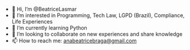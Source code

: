 - 👋 Hi, I’m @BeatriceLasmar
- 👀 I’m interested in Programming, Tech Law, LGPD (Brazil), Compliance, Life Experiences
- 🌱 I’m currently learning Python
- 💞️ I’m looking to collaborate on new experiences and share knowledge
- 📫 How to reach me: anabeatricebraga@gmail.com

<!---
BeatriceLasmar/BeatriceLasmar is a ✨ special ✨ repository because its `README.md` (this file) appears on your GitHub profile.
You can click the Preview link to take a look at your changes.
--->
